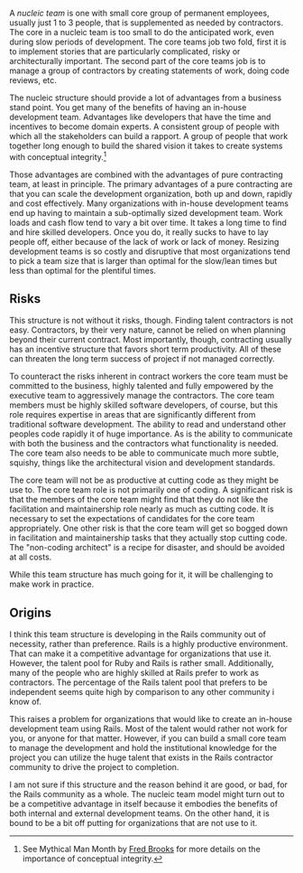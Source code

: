 A *nucleic team* is one with small core group of permanent employees,
usually just 1 to 3 people, that is supplemented as needed by
contractors.  The core in a nucleic team is too small to do the
anticipated work, even during slow periods of development.  The core
teams job two fold, first it is to implement stories that are
particularly complicated, risky or architecturally important.  The
second part of the core teams job is to manage a group of contractors
by creating statements of work, doing code reviews, etc.

The nucleic structure should provide a lot of advantages from a
business stand point.  You get many of the benefits of having an
in-house development team.  Advantages like developers that have the
time and incentives to become domain experts.  A consistent group of
people with which all the stakeholders can build a rapport.  A group
of people that work together long enough to build the shared vision it
takes to create systems with conceptual integrity.[^mmm]

Those advantages are combined with the advantages of pure contracting
team, at least in principle.  The primary advantages of a pure
contracting are that you can scale the development organization, both
up and down, rapidly and cost effectively.  Many organizations with
in-house development teams end up having to maintain a sub-optimally
sized development team.  Work loads and cash flow tend to vary a bit
over time.  It takes a long time to find and hire skilled developers.
Once you do, it really sucks to have to lay people off, either because
of the lack of work or lack of money.  Resizing development teams is
so costly and disruptive that most organizations tend to pick a team
size that is larger than optimal for the slow/lean times but less than
optimal for the plentiful times.

Risks
------

This structure is not without it risks, though.  Finding talent
contractors is not easy.  Contractors, by their very nature, cannot be
relied on when planning beyond their current contract.  Most
importantly, though, contracting usually has an incentive structure
that favors short term productivity.  All of these can threaten the
long term success of project if not managed correctly.

To counteract the risks inherent in contract workers the core team
must be committed to the business, highly talented and fully empowered
by the executive team to aggressively manage the contractors.  The
core team members must be highly skilled software developers, of
course, but this role requires expertise in areas that are
significantly different from traditional software development.  The
ability to read and understand other peoples code rapidly it of huge
importance.  As is the ability to communicate with both the business
and the contractors what functionality is needed.  The core team also
needs to be able to communicate much more subtle, squishy, things like
the architectural vision and development standards.

The core team will not be as productive at cutting code as they might
be use to.  The core team role is not primarily one of coding.  A
significant risk is that the members of the core team might find that
they do not like the facilitation and maintainership role nearly as
much as cutting code.  It is necessary to set the expectations of
candidates for the core team appropriately.  One other risk is that
the core team will get so bogged down in facilitation and
maintainership tasks that they actually stop cutting code.  The
"non-coding architect" is a recipe for disaster, and should be avoided
at all costs.

While this team structure has much going for it, it will be
challenging to make work in practice.

Origins
-------

I think this team structure is developing in the Rails community out
of necessity, rather than preference.  Rails is a highly productive
environment.  That can make it a competitive advantage for
organizations that use it.  However, the talent pool for Ruby and
Rails is rather small.  Additionally, many of the people who are
highly skilled at Rails prefer to work as contractors.  The percentage
of the Rails talent pool that prefers to be independent seems quite
high by comparison to any other community i know of.

This raises a problem for organizations that would like to create an
in-house development team using Rails.  Most of the talent would
rather not work for you, or anyone for that matter.  However, if you
can build a small core team to manage the development and hold the
institutional knowledge for the project you can utilize the huge
talent that exists in the Rails contractor community to drive the
project to completion.

I am not sure if this structure and the reason behind it are good, or
bad, for the Rails community as a whole.  The nucleic team model might
turn out to be a competitive advantage in itself because it embodies
the benefits of both internal and external development teams.  On the
other hand, it is bound to be a bit off putting for organizations that
are not use to it.


[^mmm]: See Mythical Man Month by [Fred Brooks](http://www.cs.unc.edu/~brooks/) for more details on the importance of conceptual integrity.